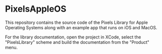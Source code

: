 # PixelsAppleOS

This repository contains the source code of the Pixels Library for Apple Operating Systems
along with an example app that runs on iOS and MacOS.

For the library documentation, open the project in XCode, select the "PixelsLibrary" scheme
and build the documentation from the "Product" menu.
